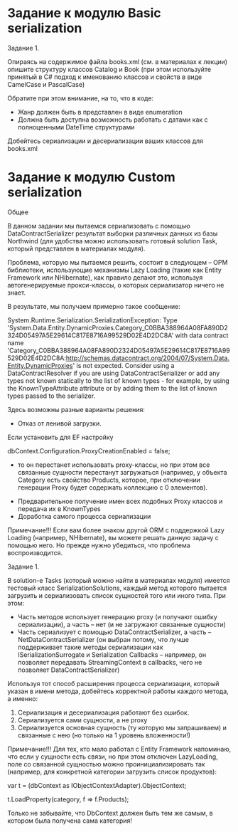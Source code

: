 # Задание к модулю Basic serialization

Задание 1.

Опираясь на содержимое файла books.xml (см. в материалах к лекции) опишите структуру классов Catalog и Book (при этом используйте принятый в C# подход к именованию классов и свойств в виде CamelCase и PascalCase)

Обратите при этом внимание, на то, что в коде:
+ Жанр должен быть в представлен в виде enumeration
+ Должна быть доступна возможность работать с датами как с полноценными DateTime структурами

Добейтесь сериализации и десериализации ваших классов для books.xml


# Задание к модулю Custom serialization

Общее

В данном задании мы пытаемся сериализовать с помощью DataContractSerializer результат выборки различных данных из базы Northwind (для удобства можно использовать готовый solution Task, который представлен в материалах модуля).

Проблема, которую мы пытаемся решить, состоит в следующем – ОРМ библиотеки, использующие механизмы Lazy Loading (такие как Entity Framework или NHibernate), как правило делают это, используя автогенерируемые прокси-классы, о которых сериализатор ничего не знает.

В результате, мы получаем примерно такое сообщение:

System.Runtime.Serialization.SerializationException: Type 'System.Data.Entity.DynamicProxies.Category_C0BBA388964A08FA890D2324D05497A5E29614C817E8716A99529D02E4D2DC8A' with data contract name 'Category_C0BBA388964A08FA890D2324D05497A5E29614C817E8716A99529D02E4D2DC8A:http://schemas.datacontract.org/2004/07/System.Data.Entity.DynamicProxies' is not expected. Consider using a DataContractResolver if you are using DataContractSerializer or add any types not known statically to the list of known types - for example, by using the KnownTypeAttribute attribute or by adding them to the list of known types passed to the serializer.

Здесь возможны разные варианты решения:
+ Отказ от ленивой загрузки.

Если установить для EF настройку
	
  dbContext.Configuration.ProxyCreationEnabled = false;
- то он перестанет использовать proxy-классы, но при этом все связанные сущности перестанут загружаться (например, у объекта Category есть свойство Products, которое, при отключении генерации Proxy будет содержать коллекцию с 0 элементов). 
+ Предварительное получение имен всех подобных Proxy классов и передача их в KnownTypes 
+ Доработка самого процесса сериализации

Примечание!!! Если вам более знаком другой ORM с поддержкой Lazy Loading (например, NHibernate), вы можете решать данную задачу с помощью него. Но прежде нужно убедиться, что проблема воспроизводится.

Задание 1.

В solution-е Tasks (который можно найти в материалах модуля) имеется тестовый класс SerializationSolutions, каждый метод которого пытается загрузить и сериализовать список сущностей того или иного типа. При этом:
+ Часть методов использует генерацию proxy (и получают ошибку сериализации), а часть – нет (и не загружают связанные сущности)
+ Часть сериализует с помощью DataContractSerializer, а часть – NetDataContractSerializer (он выбран потому, что лучше поддерживает такие методы сериализации как ISerializationSurrogate и Serialization Callbacks – например, он позволяет передавать StreamingContext в callbacks, чего не позволяет DataContractSerializer)

Используя тот способ расширения процесса сериализации, который указан в имени метода, добейтесь корректной работы каждого метода, а именно:
1.	Сериализация и десериализация работают без ошибок.
2.	Сериализуется сами сущности, а не proxy
3.	Сериализуется основная сущность (ту которую мы запрашиваем) и связанные с нею (но только на 1 уровень вложенности!)

Примечание!!! Для тех, кто мало работал с Entity Framework напоминаю, что если у сущности есть связи, но при этом отключен LazyLoading, поле со связанной сущностью можно проинициализировать так (например, для конкретной категории загрузить список продуктов):

var t = (dbContext as IObjectContextAdapter).ObjectContext;

t.LoadProperty(category, f => f.Products); 

Только не забывайте, что DbContext должен быть тем же самым, в котором была получена сама категория!

